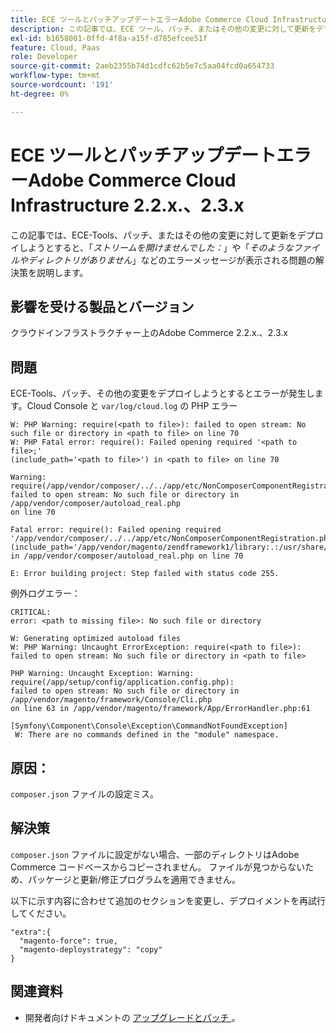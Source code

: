 ```yaml
---
title: ECE ツールとパッチアップデートエラーAdobe Commerce Cloud Infrastructure 2.2.x.、2.3.x
description: この記事では、ECE ツール、パッチ、またはその他の変更に対して更新をデプロイしようとすると、「*ストリームを開けませんでした：*」や「*そのようなファイルやディレクトリがありません*」などのエラーメッセージが表示される問題の解決策を説明します。
exl-id: b1658001-0ffd-4f8a-a15f-d785efcee51f
feature: Cloud, Paas
role: Developer
source-git-commit: 2aeb2355b74d1cdfc62b5e7c5aa04fcd0a654733
workflow-type: tm+mt
source-wordcount: '191'
ht-degree: 0%

---
```


# ECE ツールとパッチアップデートエラーAdobe Commerce Cloud Infrastructure 2.2.x.、2.3.x

この記事では、ECE-Tools、パッチ、またはその他の変更に対して更新をデプロイしようとすると、「*ストリームを開けませんでした：*」や「*そのようなファイルやディレクトリがありません*」などのエラーメッセージが表示される問題の解決策を説明します。

## 影響を受ける製品とバージョン

クラウドインフラストラクチャー上のAdobe Commerce 2.2.x.、2.3.x

## 問題

ECE-Tools、パッチ、その他の変更をデプロイしようとするとエラーが発生します。Cloud Console と `var/log/cloud.log` の PHP エラー

```
W: PHP Warning: require(<path to file>): failed to open stream: No such file or directory in <path to file> on line 70
W: PHP Fatal error: require(): Failed opening required '<path to file>;'
(include_path='<path to file>') in <path to file> on line 70

Warning: require(/app/vendor/composer/../../app/etc/NonComposerComponentRegistration.php):
failed to open stream: No such file or directory in /app/vendor/composer/autoload_real.php
on line 70

Fatal error: require(): Failed opening required '/app/vendor/composer/../../app/etc/NonComposerComponentRegistration.php'
(include_path='/app/vendor/magento/zendframework1/library:.:/usr/share/php')
in /app/vendor/composer/autoload_real.php on line 70

E: Error building project: Step failed with status code 255.
```

例外ログエラー：

```
CRITICAL:
error: <path to missing file>: No such file or directory
```

```
W: Generating optimized autoload files
W: PHP Warning: Uncaught ErrorException: require(<path to file>):
failed to open stream: No such file or directory in <path to file>
```

```
PHP Warning: Uncaught Exception: Warning: require(/app/setup/config/application.config.php):
failed to open stream: No such file or directory in /app/vendor/magento/framework/Console/Cli.php
on line 63 in /app/vendor/magento/framework/App/ErrorHandler.php:61
```

```
[Symfony\Component\Console\Exception\CommandNotFoundException]
 W: There are no commands defined in the "module" namespace.
```

## 原因：

`composer.json` ファイルの設定ミス。

## 解決策

`composer.json` ファイルに設定がない場合、一部のディレクトリはAdobe Commerce コードベースからコピーされません。 ファイルが見つからないため、パッケージと更新/修正プログラムを適用できません。

以下に示す内容に合わせて追加のセクションを変更し、デプロイメントを再試行してください。

```
"extra":{
  "magento-force": true,
  "magento-deploystrategy": "copy"
}
```

## 関連資料

* 開発者向けドキュメントの [ アップグレードとパッチ ](https://experienceleague.adobe.com/en/docs/commerce-cloud-service/user-guide/develop/upgrade/best-practices)。
